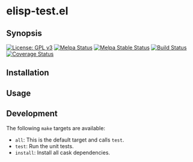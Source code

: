 # elisp-test.el

## Synopsis

[![License: GPL v3](https://img.shields.io/badge/License-GPL%20v3-blue.svg)](https://www.gnu.org/licenses/gpl-3.0) [![Melpa Status](http://melpa.milkbox.net/packages/elisp-test-badge.svg)](http://melpa.milkbox.net/#/elisp-test) [![Melpa Stable Status](http://melpa-stable.milkbox.net/packages/mocha-badge.svg)](http://melpa-stable.milkbox.net/#/mocha) [![Build Status](https://travis-ci.org/critocrito/elisp-test.el.svg?branch=master)](https://travis-ci.org/critocrito/elisp-test.el) [![Coverage Status](https://coveralls.io/repos/github/critocrito/elisp-test.el/badge.svg)](https://coveralls.io/github/critocrito/elisp-test.el)

## Installation

## Usage

## Development

The following `make` targets are available:

- `all`: This is the default target and calls `test`.
- `test`: Run the unit tests.
- `install`: Install all cask dependencies.
